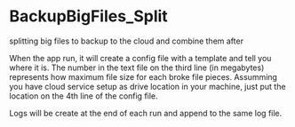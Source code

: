 # BackupBigFiles_Split
splitting big files to backup to the cloud and combine them after

When the app run, it will create a config file with a template and tell you where it is.  The number in the text file on the third line (in megabytes) represents how maximum file size for each broke file pieces.
Assumming you have cloud service setup as drive location in your machine, just put the location on the 4th line of the config file.

Logs will be create at the end of each run and append to the same log file.


